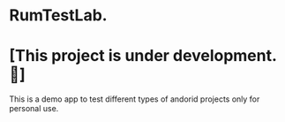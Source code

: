 # RumTestLab.
# [This project is under development.🚧]
This is a demo app to test different types of andorid projects only for personal use.
